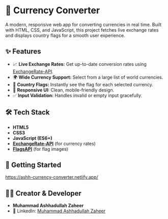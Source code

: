 # 💱 Currency Converter

A modern, responsive web app for converting currencies in real time. Built with HTML, CSS, and JavaScript, this project fetches live exchange rates and displays country flags for a smooth user experience.

## ✨ Features

- 📈 **Live Exchange Rates:** Get up-to-date conversion rates using [ExchangeRate-API](https://www.exchangerate-api.com/).  
- 🌍 **Wide Currency Support:** Select from a large list of world currencies.  
- 🚩 **Country Flags:** Instantly see the flag for each selected currency.  
- 📱 **Responsive UI:** Clean, mobile-friendly design.  
- ✅ **Input Validation:** Handles invalid or empty input gracefully.  

## 🛠️ Tech Stack

- **HTML5**  
- **CSS3**  
- **JavaScript (ES6+)**  
- **[ExchangeRate-API](https://www.exchangerate-api.com/)** (for currency rates)  
- **[FlagsAPI](https://flagsapi.com/)** (for flag images)  

## 🚀 Getting Started

https://ashh-currency-converter.netlify.app/

## 👨‍💻 Creator & Developer

- **Muhammad Ashhadullah Zaheer**  
- 🔗 LinkedIn: [Muhammad Ashhadullah Zaheer](https://www.linkedin.com/in/muhammad-ashhadullah-zaheer-41194a340/)  
